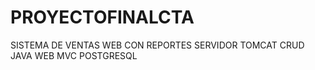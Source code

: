 # PROYECTOFINALCTA
SISTEMA DE VENTAS WEB CON REPORTES 
SERVIDOR TOMCAT
CRUD JAVA WEB MVC
POSTGRESQL
